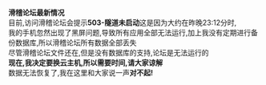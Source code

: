 **滑稽论坛最新情况**  
目前,访问滑稽论坛会提示**503-隧道未启动**这是因为大约在昨晚23:12分时,  
我的手机忽然出现了黑屏问题,导致所有应用全部无法运行,加上我没有定期进行备份数据库,所以滑稽论坛所有数据全部丢失  
尽管滑稽论坛文件还在,但是没有数据库的支持,论坛是无法运行的  
**现在,我决定要换云主机,所以需要时间,请大家谅解**  
数据无法恢复了,我在这里和大家说一声**对不起!**